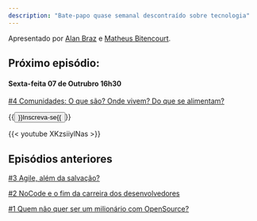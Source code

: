 ```yaml
---
description: "Bate-papo quase semanal descontraído sobre tecnologia"
---
```


<p class="text-md text-neutral-500 dark:text-neutral-400">Apresentado por <a href="http://alanbraz.com.br" target="_blank">Alan Braz</a> e <a href="https://www.instagram.com/matbiit/" target="_blank">Matheus Bitencourt</a>.</p>

## Próximo episódio: 

#### Sexta-feita 07 de Outrubro 16h30
[#4 Comunidades: O que são? Onde vivem? Do que se alimentam?](/ep004)

{{<button href="https://www.sympla.com.br/evento-online/pull-recast-4-comunidades-com-yara-mascarenhas/1744221">}}Inscreva-se{{</button>}}

{{< youtube XKzsiiylNas >}}

## Episódios anteriores

[#3 Agile, além da salvação?](/ep003)

[#2 NoCode e o fim da carreira dos desenvolvedores](/ep002)

[#1 Quem não quer ser um milionário com OpenSource?](/ep001)
